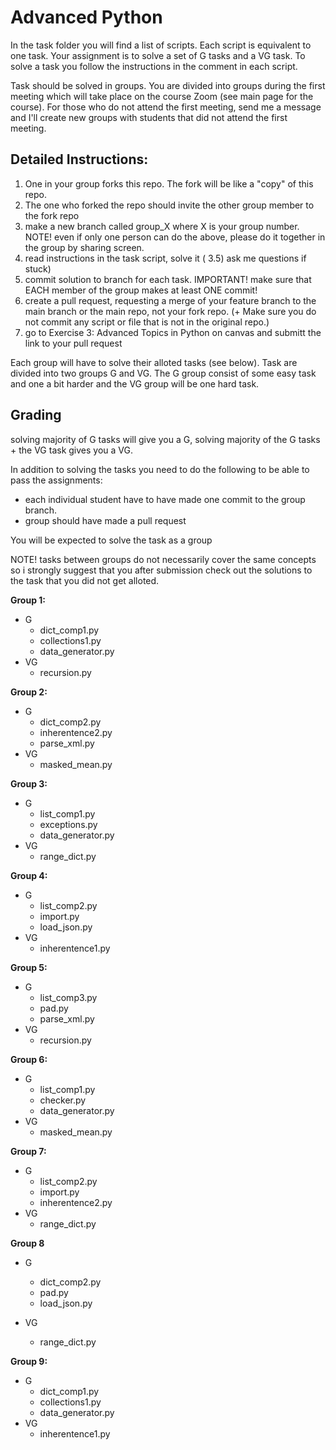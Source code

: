 # Advanced Python

In the task folder you will find a list of scripts. Each script is equivalent to one task. Your assignment is to
solve a set of G tasks and a VG task. To solve a task you follow the instructions in the comment in each script.

Task should be solved in groups. You are divided into groups during the first meeting which will take place on the course Zoom (see main page for the course).
For those who do not attend the first meeting, send me a message and I'll create new groups with students that did not attend the first meeting.


## Detailed Instructions:


1)  One in your group forks this repo. The fork will be like a "copy" of this repo. 
2) The one who forked the repo should invite the other group member to the fork repo
3)  make a new branch called group_X where X is your group number.
NOTE! even if only one person can do the above, please do it together in the group by sharing screen.
3)  read instructions in the task script, solve it
( 3.5) ask me questions if stuck)
5)  commit solution to branch for each task. IMPORTANT! make sure that EACH member of the group makes at least ONE commit!
6)  create a pull request, requesting a merge of your feature branch to the main branch or the main repo, not your fork repo.
(+ Make sure you do not commit any script or file that is not in the original repo.)
7) go to Exercise 3: Advanced Topics in Python on canvas and submitt the link to your pull request

Each group will have to solve their alloted tasks (see below). Task are divided into two groups G and VG. The G group
consist of some easy task and one a bit harder and the VG group will be one hard task.


## Grading

solving majority of G tasks will give you a G, solving majority of the G tasks + the VG task gives you a VG.

In addition to solving the tasks you need to do the following to be able to pass the assignments:
-   each individual student have to have made one commit to the group branch.
-   group should have made a pull request

You will be expected to solve the task as a group

NOTE! tasks between groups do not necessarily cover the same concepts so i strongly suggest that you after submission check out the solutions to the task that you did not get alloted.



**Group 1:**
* G
    * dict_comp1.py
    * collections1.py
    * data_generator.py
* VG
    * recursion.py


**Group 2:**
* G
    * dict_comp2.py
    * inherentence2.py
    * parse_xml.py
* VG
   * masked_mean.py


**Group 3:**
* G
    * list_comp1.py
    * exceptions.py
    * data_generator.py
* VG
    * range_dict.py


**Group 4:**
* G
    * list_comp2.py
    * import.py
    * load_json.py
* VG
    * inherentence1.py


**Group 5:**
* G
    * list_comp3.py
    * pad.py
    * parse_xml.py
* VG
    * recursion.py


**Group 6:**
* G
    * list_comp1.py
    * checker.py
    * data_generator.py
* VG
    * masked_mean.py


**Group 7:**
* G
    * list_comp2.py
    * import.py
    * inherentence2.py
* VG
    * range_dict.py



**Group 8**
* G
    * dict_comp2.py
    * pad.py
    * load_json.py

* VG
    * range_dict.py


**Group 9:**
* G
    * dict_comp1.py
    * collections1.py
    * data_generator.py
* VG
    * inherentence1.py

